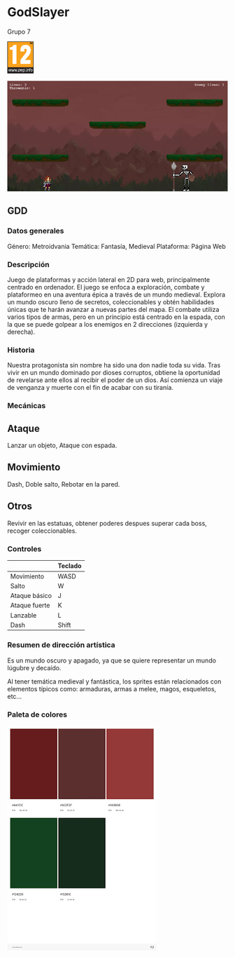 # GodSlayer  

Grupo 7

![PEGI 12](./assets/sprites/pegi.png)

![Juego](./assets/sprites/FotoDemo.png)

<h2>GDD</h2>

<h3>Datos generales</h3>

Género: Metroidvania
Temática: Fantasía, Medieval
Plataforma: Página Web


<h3>Descripción</h3>

Juego de plataformas y acción lateral en 2D para web, principalmente centrado en ordenador. El juego se enfoca a exploración, combate y plataformeo en una aventura épica a través de un mundo medieval. Explora un mundo oscuro lleno de secretos, coleccionables y obtén habilidades únicas que te harán avanzar a nuevas partes del mapa. El combate utiliza varios tipos de armas, pero en un principio está centrado en la espada, con la que se puede golpear a los enemigos en 2 direcciones (izquierda y derecha). 

<h3>Historia</h3>
Nuestra protagonista sin nombre ha sido una don nadie toda su vida. Tras vivir en un mundo dominado por dioses corruptos, obtiene la oportunidad de revelarse ante ellos al recibir el poder de un dios. Así comienza un viaje de venganza y muerte con el fin de acabar con su tiranía.
<h3>Mecánicas</h3>
<h2>Ataque</h2> Lanzar un objeto, Ataque con espada.
<h2>Movimiento</h2> Dash, Doble salto, Rebotar en la pared.
<h2>Otros</h2> Revivir en las estatuas, obtener poderes despues superar cada boss, recoger coleccionables.
<h3>Controles</h3>

|              |Teclado              |
|--------------|---------------------|             
|Movimiento    | WASD                |
|Salto         | W| 
|Ataque básico | J                   | 
|Ataque fuerte | K                   |
|Lanzable      | L                   | 
|Dash          | Shift               |

<h3>Resumen de dirección artística</h3>

Es un mundo oscuro y apagado, ya que se quiere representar un mundo lúgubre y decaído.

Al tener temática medieval y fantástica, los sprites están relacionados con elementos típicos como: armaduras, armas a melee, magos, esqueletos, etc...

<h3>Paleta de colores</h3>

![paleta de colores](./assets/sprites/Paleta.jpg)





